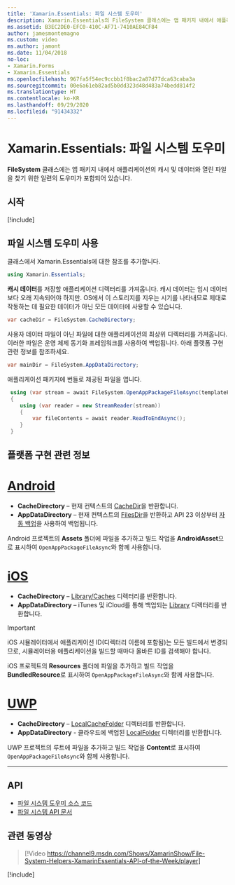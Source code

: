 ```yaml
---
title: 'Xamarin.Essentials: 파일 시스템 도우미'
description: Xamarin.Essentials의 FileSystem 클래스에는 앱 패키지 내에서 애플리케이션의 캐시 및 데이터와 열린 파일을 찾기 위한 일련의 도우미가 포함되어 있습니다.
ms.assetid: B3EC2DE0-EFC0-410C-AF71-7410AE84CF84
author: jamesmontemagno
ms.custom: video
ms.author: jamont
ms.date: 11/04/2018
no-loc:
- Xamarin.Forms
- Xamarin.Essentials
ms.openlocfilehash: 967fa5f54ec9ccbb1f8bac2a87d77dca63caba3a
ms.sourcegitcommit: 00e6a61eb82ad5b0dd323d48d483a74bedd814f2
ms.translationtype: HT
ms.contentlocale: ko-KR
ms.lasthandoff: 09/29/2020
ms.locfileid: "91434332"
---
```

# <a name="no-locxamarinessentials-file-system-helpers"></a>Xamarin.Essentials: 파일 시스템 도우미

**FileSystem** 클래스에는 앱 패키지 내에서 애플리케이션의 캐시 및 데이터와 열린 파일을 찾기 위한 일련의 도우미가 포함되어 있습니다.

## <a name="get-started"></a>시작

[!include[](~/essentials/includes/get-started.md)]

## <a name="using-file-system-helpers"></a>파일 시스템 도우미 사용

클래스에서 Xamarin.Essentials에 대한 참조를 추가합니다.

```csharp
using Xamarin.Essentials;
```

**캐시 데이터**를 저장할 애플리케이션 디렉터리를 가져옵니다. 캐시 데이터는 임시 데이터보다 오래 지속되어야 하지만. OS에서 이 스토리지를 지우는 시기를 나타내므로 제대로 작동하는 데 필요한 데이터가 아닌 모든 데이터에 사용할 수 있습니다.

```csharp
var cacheDir = FileSystem.CacheDirectory;
```

사용자 데이터 파일이 아닌 파일에 대한 애플리케이션의 최상위 디렉터리를 가져옵니다. 이러한 파일은 운영 체제 동기화 프레임워크를 사용하여 백업됩니다. 아래 플랫폼 구현 관련 정보를 참조하세요.

```csharp
var mainDir = FileSystem.AppDataDirectory;
```

애플리케이션 패키지에 번들로 제공된 파일을 엽니다.

```csharp
 using (var stream = await FileSystem.OpenAppPackageFileAsync(templateFileName))
 {
    using (var reader = new StreamReader(stream))
    {
        var fileContents = await reader.ReadToEndAsync();
    }
 }
```

## <a name="platform-implementation-specifics"></a>플랫폼 구현 관련 정보

# <a name="android"></a>[Android](#tab/android)

- **CacheDirectory** – 현재 컨텍스트의 [CacheDir](https://developer.android.com/reference/android/content/Context.html#getCacheDir)을 반환합니다.
- **AppDataDirectory** – 현재 컨텍스트의 [FilesDir](https://developer.android.com/reference/android/content/Context.html#getFilesDir)을 반환하고 API 23 이상부터 [자동 백업](https://developer.android.com/guide/topics/data/autobackup.html)을 사용하여 백업됩니다.

Android 프로젝트의 **Assets** 폴더에 파일을 추가하고 빌드 작업을 **AndroidAsset**으로 표시하여 `OpenAppPackageFileAsync`와 함께 사용합니다.

# <a name="ios"></a>[iOS](#tab/ios)

- **CacheDirectory** – [Library/Caches](https://developer.apple.com/library/content/documentation/FileManagement/Conceptual/FileSystemProgrammingGuide/FileSystemOverview/FileSystemOverview.html) 디렉터리를 반환합니다.
- **AppDataDirectory** – iTunes 및 iCloud를 통해 백업되는 [Library](https://developer.apple.com/library/content/documentation/FileManagement/Conceptual/FileSystemProgrammingGuide/FileSystemOverview/FileSystemOverview.html) 디렉터리를 반환합니다.

> [!IMPORTANT]
> iOS 시뮬레이터에서 애플리케이션 ID(디렉터리 이름에 포함됨)는 모든 빌드에서 변경되므로, 시뮬레이터용 애플리케이션을 빌드할 때마다 올바른 ID를 검색해야 합니다.

iOS 프로젝트의 **Resources** 폴더에 파일을 추가하고 빌드 작업을 **BundledResource**로 표시하여 `OpenAppPackageFileAsync`와 함께 사용합니다.

# <a name="uwp"></a>[UWP](#tab/uwp)

- **CacheDirectory** – [LocalCacheFolder](/uwp/api/windows.storage.applicationdata.localcachefolder#Windows_Storage_ApplicationData_LocalCacheFolder) 디렉터리를 반환합니다.
- **AppDataDirectory** - 클라우드에 백업된 [LocalFolder](/uwp/api/windows.storage.applicationdata.localfolder#Windows_Storage_ApplicationData_LocalFolder) 디렉터리를 반환합니다.

UWP 프로젝트의 루트에 파일을 추가하고 빌드 작업을 **Content**로 표시하여 `OpenAppPackageFileAsync`와 함께 사용합니다.

--------------

## <a name="api"></a>API

- [파일 시스템 도우미 소스 코드](https://github.com/xamarin/Essentials/tree/main/Xamarin.Essentials/FileSystem)
- [파일 시스템 API 문서](xref:Xamarin.Essentials.FileSystem)

## <a name="related-video"></a>관련 동영상

> [!Video https://channel9.msdn.com/Shows/XamarinShow/File-System-Helpers-XamarinEssentials-API-of-the-Week/player]

[!include[](~/essentials/includes/xamarin-show-essentials.md)]
